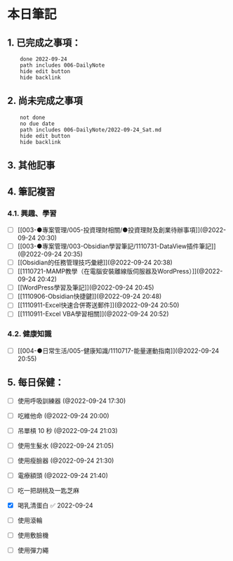 
# 本日筆記

## 1. 已完成之事項：
```tasks
	done 2022-09-24
	path includes 006-DailyNote
	hide edit button 
	hide backlink
```

## 2. 尚未完成之事項
```tasks
	not done
	no due date
	path includes 006-DailyNote/2022-09-24_Sat.md
	hide edit button 
	hide backlink
```

## 3. 其他記事

## 4. 筆記複習
### 4.1. 興趣、學習
- [ ] [[003-●專案管理/005-投資理財相關/●投資理財及創業待辦事項]](@2022-09-24 20:30)
- [ ] [[003-●專案管理/003-Obsidian學習筆記/1110731-DataView插件筆記]](@2022-09-24 20:35)
- [ ] [[Obsidian的任務管理技巧彙總]](@2022-09-24 20:38)
- [ ] [[1110721-MAMP教學（在電腦安裝離線版伺服器及WordPress）]](@2022-09-24 20:42)
- [ ] [[WordPress學習及筆記]](@2022-09-24 20:45)
- [ ] [[1110906-Obsidian快捷鍵]](@2022-09-24 20:48)
- [ ] [[1110911-Excel快速合併寄送郵件]](@2022-09-24 20:50)
- [ ] [[1110911-Excel VBA學習相關]](@2022-09-24 20:52)

### 4.2. 健康知識
- [ ] [[004-●日常生活/005-健康知識/1110717-能量運動指南]](@2022-09-24 20:55)

## 5. 每日保健：
- [ ] 使用呼吸訓練器 (@2022-09-24 17:30)
- [ ] 吃維他命 (@2022-09-24 20:00)
- [ ] 吊單槓 10 秒 (@2022-09-24 21:03)
- [ ] 使用生髮水 (@2022-09-24 21:05)
- [ ] 使用瘦臉器 (@2022-09-24 21:30)
- [ ] 電療額頭 (@2022-09-24 21:40)
- [ ] 吃一把胡桃及一匙芝麻
- [x] 喝乳清蛋白 ✅ 2022-09-24
- [ ] 使用滾輪
- [ ] 使用敷臉機
- [ ] 使用彈力繩


